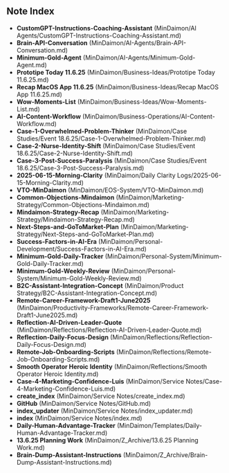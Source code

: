 ## Note Index

- **CustomGPT-Instructions-Coaching-Assistant** (MinDaimon/AI Agents/CustomGPT-Instructions-Coaching-Assistant.md)
- **Brain-API-Conversation** (MinDaimon/AI-Agents/Brain-API-Conversation.md)
- **Minimum-Gold-Agent** (MinDaimon/AI-Agents/Minimum-Gold-Agent.md)
- **Prototipe Today 11.6.25** (MinDaimon/Business-Ideas/Prototipe Today 11.6.25.md)
- **Recap MacOS App 11.6.25** (MinDaimon/Business-Ideas/Recap MacOS App 11.6.25.md)
- **Wow-Moments-List** (MinDaimon/Business-Ideas/Wow-Moments-List.md)
- **AI-Content-Workflow** (MinDaimon/Business-Operations/AI-Content-Workflow.md)
- **Case-1-Overwhelmed-Problem-Thinker** (MinDaimon/Case Studies/Event 18.6.25/Case-1-Overwhelmed-Problem-Thinker.md)
- **Case-2-Nurse-Identity-Shift** (MinDaimon/Case Studies/Event 18.6.25/Case-2-Nurse-Identity-Shift.md)
- **Case-3-Post-Success-Paralysis** (MinDaimon/Case Studies/Event 18.6.25/Case-3-Post-Success-Paralysis.md)
- **2025-06-15-Morning-Clarity** (MinDaimon/Daily Clarity Logs/2025-06-15-Morning-Clarity.md)
- **VTO-MinDaimon** (MinDaimon/EOS-System/VTO-MinDaimon.md)
- **Common-Objections-Mindaimon** (MinDaimon/Marketing-Strategy/Common-Objections-Mindaimon.md)
- **Mindaimon-Strategy-Recap** (MinDaimon/Marketing-Strategy/Mindaimon-Strategy-Recap.md)
- **Next-Steps-and-GoToMarket-Plan** (MinDaimon/Marketing-Strategy/Next-Steps-and-GoToMarket-Plan.md)
- **Success-Factors-in-AI-Era** (MinDaimon/Personal-Development/Success-Factors-in-AI-Era.md)
- **Minimum-Gold-Daily-Tracker** (MinDaimon/Personal-System/Minimum-Gold-Daily-Tracker.md)
- **Minimum-Gold-Weekly-Review** (MinDaimon/Personal-System/Minimum-Gold-Weekly-Review.md)
- **B2C-Assistant-Integration-Concept** (MinDaimon/Product Strategy/B2C-Assistant-Integration-Concept.md)
- **Remote-Career-Framework-Draft1-June2025** (MinDaimon/Productivity-Frameworks/Remote-Career-Framework-Draft1-June2025.md)
- **Reflection-AI-Driven-Leader-Quote** (MinDaimon/Reflections/Reflection-AI-Driven-Leader-Quote.md)
- **Reflection-Daily-Focus-Design** (MinDaimon/Reflections/Reflection-Daily-Focus-Design.md)
- **Remote-Job-Onboarding-Scripts** (MinDaimon/Reflections/Remote-Job-Onboarding-Scripts.md)
- **Smooth Operator Heroic Identity** (MinDaimon/Reflections/Smooth Operator Heroic Identity.md)
- **Case-4-Marketing-Confidence-Luis** (MinDaimon/Service Notes/Case-4-Marketing-Confidence-Luis.md)
- **create_index** (MinDaimon/Service Notes/create_index.md)
- **GitHub** (MinDaimon/Service Notes/GitHub.md)
- **index_updater** (MinDaimon/Service Notes/index_updater.md)
- **index** (MinDaimon/Service Notes/index.md)
- **Daily-Human-Advantage-Tracker** (MinDaimon/Templates/Daily-Human-Advantage-Tracker.md)
- **13.6.25 Planning Work** (MinDaimon/Z_Archive/13.6.25 Planning Work.md)
- **Brain-Dump-Assistant-Instructions** (MinDaimon/Z_Archive/Brain-Dump-Assistant-Instructions.md)
